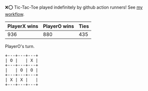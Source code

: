 :x::o: Tic-Tac-Toe played indefinitely by github action runners! See [my workflow](.github/workflows/play.yaml).

|PlayerX wins|PlayerO wins|Ties|
|-|-|-|
|936|880|435|

PlayerO's turn.

<pre>
+---+---+---+
| O |   | X |
+---+---+---+
|   | O | O |
+---+---+---+
| X | X |   |
+---+---+---+
</pre>